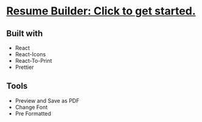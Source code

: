 # [Resume Builder: Click to get started.](https://zacherymorgan.github.io/resume-builder/)

## Built with
- React
- React-Icons
- React-To-Print
- Prettier

## Tools
- Preview and Save as PDF
- Change Font
- Pre Formatted

